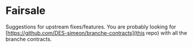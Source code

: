 # Fairsale

Suggestions for upstream fixes/features.
You are probably looking for [https://github.com/DES-simeon/branche-contracts](this repo) with all the branche contracts.
